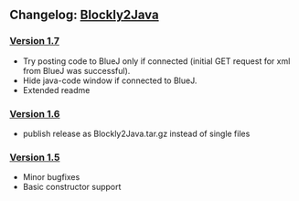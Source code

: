 ## Changelog: [Blockly2Java](https://github.com/ValentinHerrmann/Blockly2Java)

### [Version 1.7](https://github.com/ValentinHerrmann/Blockly2Java/releases/tag/1.7)
- Try posting code to BlueJ only if connected (initial GET request for xml from BlueJ was successful).
- Hide java-code window if connected to BlueJ.
- Extended readme



### [Version 1.6](https://github.com/ValentinHerrmann/Blockly2Java/releases/tag/1.6)
- publish release as Blockly2Java.tar.gz instead of single files

### [Version 1.5](https://github.com/ValentinHerrmann/Blockly2Java/releases/tag/1.5)
- Minor bugfixes
- Basic constructor support
